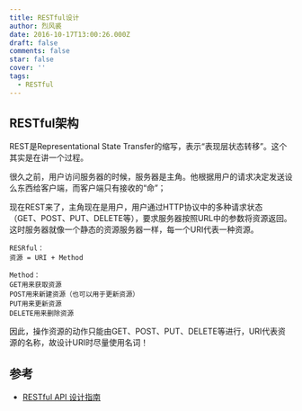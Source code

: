 ```yaml
---
title: RESTful设计
author: 烈风裘
date: 2016-10-17T13:00:26.000Z
draft: false
comments: false
star: false
cover: ''
tags: 
  - RESTful
---
```


## RESTful架构

REST是Representational State Transfer的缩写，表示“表现层状态转移”。这个其实是在讲一个过程。

很久之前，用户访问服务器的时候，服务器是主角。他根据用户的请求决定发送设么东西给客户端，而客户端只有接收的“命”；

现在REST来了，主角现在是用户，用户通过HTTP协议中的多种请求状态（GET、POST、PUT、DELETE等），要求服务器按照URL中的参数将资源返回。这时服务器就像一个静态的资源服务器一样，每一个URI代表一种资源。

```
RESRful：
资源 = URI + Method

Method：
GET用来获取资源
POST用来新建资源（也可以用于更新资源）
PUT用来更新资源
DELETE用来删除资源

```

因此，操作资源的动作只能由GET、POST、PUT、DELETE等进行，URI代表资源的名称，故设计URI时尽量使用名词！


## 参考

- [RESTful API 设计指南](http://www.ruanyifeng.com/blog/2014/05/restful_api.html)
